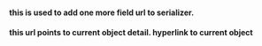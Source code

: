 #### this is used to add one more field url to serializer.

#### this url points to current object detail. hyperlink to current object

